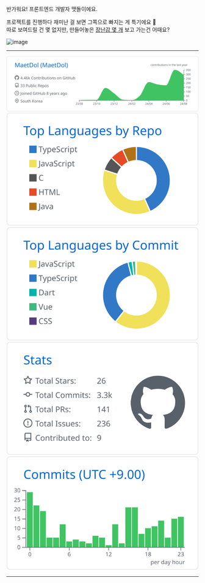 반가워요! 프론트엔드 개발자 맷돌이에요. 

프로젝트를 진행하다 재미난 걸 보면 그쪽으로 빠지는 게 특기에요 🦆 <br />
따로 보여드릴 건 몇 없지만, 만들어놓은 [장난감 몇 개](https://maetdol.github.io/jstoys-main/) 보고 가는건 어때요?

![image](https://user-images.githubusercontent.com/20384262/174467986-21efe1fb-2f70-4111-ad7f-d71a5c07e953.png)

---

[![](https://raw.githubusercontent.com/MaetDol/MaetDol/master/profile-summary-card-output/github/0-profile-details.svg)](https://github.com/vn7n24fzkq/github-profile-summary-cards)
[![](https://raw.githubusercontent.com/MaetDol/MaetDol/master/profile-summary-card-output/github/1-repos-per-language.svg)](https://github.com/vn7n24fzkq/github-profile-summary-cards) [![](https://raw.githubusercontent.com/MaetDol/MaetDol/master/profile-summary-card-output/github/2-most-commit-language.svg)](https://github.com/vn7n24fzkq/github-profile-summary-cards)
[![](https://raw.githubusercontent.com/MaetDol/MaetDol/master/profile-summary-card-output/github/3-stats.svg)](https://github.com/vn7n24fzkq/github-profile-summary-cards) [![](https://raw.githubusercontent.com/MaetDol/MaetDol/master/profile-summary-card-output/github/4-productive-time.svg)](https://github.com/vn7n24fzkq/github-profile-summary-cards)

---

